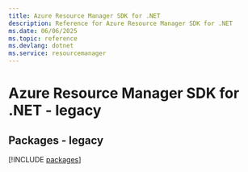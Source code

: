 ```yaml
---
title: Azure Resource Manager SDK for .NET
description: Reference for Azure Resource Manager SDK for .NET
ms.date: 06/06/2025
ms.topic: reference
ms.devlang: dotnet
ms.service: resourcemanager
---
```

# Azure Resource Manager SDK for .NET - legacy
## Packages - legacy
[!INCLUDE [packages](resource-manager-index.md)]